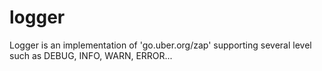 # logger
Logger is an implementation of 'go.uber.org/zap' supporting several level such as DEBUG, INFO, WARN, ERROR...
